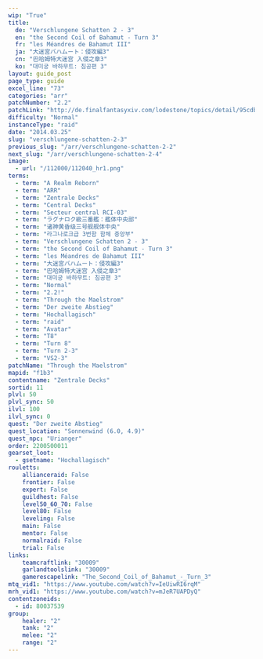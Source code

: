 ```yaml
---
wip: "True"
title:
  de: "Verschlungene Schatten 2 - 3"
  en: "the Second Coil of Bahamut - Turn 3"
  fr: "les Méandres de Bahamut III"
  ja: "大迷宮バハムート：侵攻編3"
  cn: "巴哈姆特大迷宫 入侵之章3"
  ko: "대미궁 바하무트: 침공편 3"
layout: guide_post
page_type: guide
excel_line: "73"
categories: "arr"
patchNumber: "2.2"
patchLink: "http://de.finalfantasyxiv.com/lodestone/topics/detail/95cdb6ec9724e7d820c443b9a443fb8bf9190dc6"
difficulty: "Normal"
instanceType: "raid"
date: "2014.03.25"
slug: "verschlungene-schatten-2-3"
previous_slug: "/arr/verschlungene-schatten-2-2"
next_slug: "/arr/verschlungene-schatten-2-4"
image:
  - url: "/112000/112040_hr1.png"
terms:
  - term: "A Realm Reborn"
  - term: "ARR"
  - term: "Zentrale Decks"
  - term: "Central Decks"
  - term: "Secteur central RCI-03"
  - term: "ラグナロク級三番艦：艦体中央部"
  - term: "诸神黄昏级三号舰舰体中央"
  - term: "라그나로크급 3번함 함체 중앙부"
  - term: "Verschlungene Schatten 2 - 3"
  - term: "the Second Coil of Bahamut - Turn 3"
  - term: "les Méandres de Bahamut III"
  - term: "大迷宮バハムート：侵攻編3"
  - term: "巴哈姆特大迷宫 入侵之章3"
  - term: "대미궁 바하무트: 침공편 3"
  - term: "Normal"
  - term: "2.2!"
  - term: "Through the Maelstrom"
  - term: "Der zweite Abstieg"
  - term: "Hochallagisch"
  - term: "raid"
  - term: "Avatar"
  - term: "T8"
  - term: "Turn 8"
  - term: "Turn 2-3"
  - term: "VS2-3"
patchName: "Through the Maelstrom"
mapid: "f1b3"
contentname: "Zentrale Decks"
sortid: 11
plvl: 50
plvl_sync: 50
ilvl: 100
ilvl_sync: 0
quest: "Der zweite Abstieg"
quest_location: "Sonnenwind (6.0, 4.9)"
quest_npc: "Urianger"
order: 2200500011
gearset_loot:
  - gsetname: "Hochallagisch"
rouletts:
    allianceraid: False
    frontier: False
    expert: False
    guildhest: False
    level50_60_70: False
    level80: False
    leveling: False
    main: False
    mentor: False
    normalraid: False
    trial: False
links:
    teamcraftlink: "30009"
    garlandtoolslink: "30009"
    gamerescapelink: "The_Second_Coil_of_Bahamut_-_Turn_3"
mtq_vid1: "https://www.youtube.com/watch?v=IeUiwRI6rqM"
mrh_vid1: "https://www.youtube.com/watch?v=mJeR7UAPDyQ"
contentzoneids:
  - id: 80037539
group:
    healer: "2"
    tank: "2"
    melee: "2"
    range: "2"
---
```

